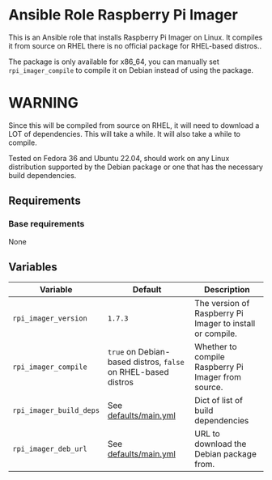 # Ansible Role Raspberry Pi Imager
This is an Ansible role that installs Raspberry Pi Imager on Linux. It compiles it from source on RHEL there is no official package for RHEL-based distros..  

The package is only available for x86_64, you can manually set `rpi_imager_compile` to compile it on Debian instead of using the package.  

# WARNING
Since this will be compiled from source on RHEL, it will need to download a LOT of dependencies. This will take a while. It will also take a while to compile.  

Tested on Fedora 36 and Ubuntu 22.04, should work on any Linux distribution supported by the Debian package or one that has the necessary build dependencies.

## Requirements

### Base requirements
None  

## Variables
| Variable | Default | Description |
|----------|---------|-------------|
| `rpi_imager_version` | `1.7.3` | The version of Raspberry Pi Imager to install or compile. |
| `rpi_imager_compile` | `true` on Debian-based distros, `false` on RHEL-based distros | Whether to compile Raspberry Pi Imager from source. |
| `rpi_imager_build_deps` | See [defaults/main.yml](./defaults/main.yml) | Dict of list of build dependencies |
| `rpi_imager_deb_url` | See [defaults/main.yml](./defaults/main.yml) | URL to download the Debian package from. |
